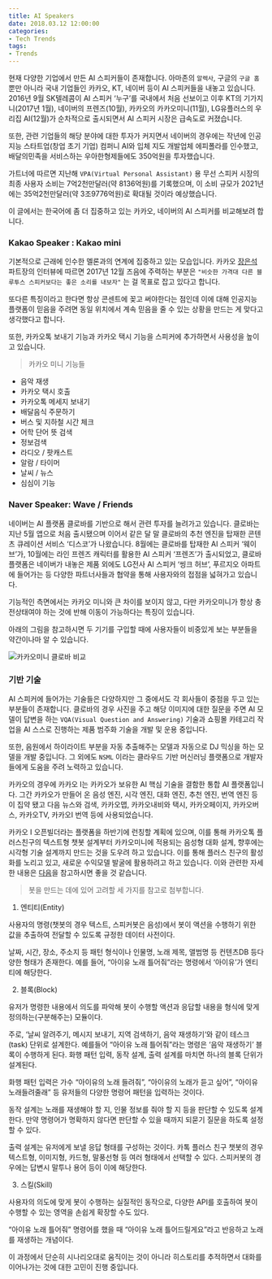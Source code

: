```yaml
---
title: AI Speakers
date: 2018.03.12 12:00:00
categories:
- Tech Trends
tags:
- Trends
---
```


현재 다양한 기업에서 만든 AI 스피커들이 존재합니다. 아마존의 `알렉사`, 구글의 `구글 홈` 뿐만 아니라 국내 기업들인 카카오, KT, 네이버 등이 AI 스피커들을 내놓고 있습니다. 2016년 9월 SK텔레콤이 AI 스피커 ‘누구’를 국내에서 처음 선보이고 이후 KT의 기가지니(2017년 1월), 네이버의 프렌즈(10월), 카카오의 카카오미니(11월), LG유플러스의 우리집 AI(12월)가 순차적으로 출시되면서 AI 스피커 시장은 급속도로 커졌습니다.

또한, 관련 기업들의 해당 분야에 대한 투자가 커지면서 네이버의 경우에는 작년에 인공지능 스타트업(창업 초기 기업) 컴퍼니 AI와 입체 지도 개발업체 에피폴라를 인수했고, 배달의민족을 서비스하는 우아한형제들에도 350억원을 투자했습니다.

가트너에 따르면 지난해 `VPA(Virtual Personal Assistant)` 용 무선 스피커 시장의 최종 사용자 소비는 7억2천만달러(약 8136억원)를 기록했으며, 이 소비 규모가 2021년에는 35억2천만달러(약 3조9776억원)로 확대될 것이라 예상했습니다.

이 글에서는 한국어에 좀 더 집중하고 있는 카카오, 네이버의 AI 스피커를 비교해보려 합니다.

### Kakao Speaker : Kakao mini

기본적으로 근래에 인수한 멜론과의 연계에 집중하고 있는 모습입니다. 카카오 [장은석](http://www.bloter.net/archives/300246) 파트장의 인터뷰에 따르면 2017년 12월 즈음에 주력하는 부분은 `"비슷한 가격대 다른 블루투스 스피커보다는 좋은 소리를 내보자"` 는 걸 목표로 잡고 있다고 합니다.

또다른 특징이라고 한다면 항상 콘센트에 꽂고 써야한다는 점인데 이에 대해 인공지능 플랫폼이 믿음을 주려면 동일 위치에서 계속 믿음을 줄 수 있는 상황을 만드는 게 맞다고 생각했다고 합니다.

또한, 카카오톡 보내기 기능과 카카오 택시 기능을 스피커에 추가하면서 사용성을 높이고 있습니다.

> 카카오 미니 기능들

- 음악 재생
- 카카오 택시 호출
- 카카오톡 메세지 보내기
- 배달음식 주문하기
- 버스 및 지하철 시간 체크
- 어학 단어 뜻 검색
- 정보검색
- 라디오 / 팟캐스트
- 알람 / 타이머
- 날씨 / 뉴스
- 심심이 기능



### Naver Speaker: Wave / Friends

네이버는 AI 플랫폼 클로바를 기반으로 해서 관련 투자를 늘려가고 있습니다. 클로바는 지난 5월 앱으로 처음 출시됐으며 이어서 같은 달 말 클로바의 추천 엔진을 탑재한 콘텐츠 큐레이션 서비스 ‘디스코’가 나왔습니다. 8월에는 클로바를 탑재한 AI 스피커 ‘웨이브’가, 10월에는 라인 프렌즈 캐릭터를 활용한 AI 스피커 ‘프렌즈’가 출시되었고, 클로바 플랫폼은 네이버가 내놓은 제품 외에도 LG전사 AI 스피커 ‘씽크 허브’, 푸르지오 아파트에 들어가는 등 다양한 파트너사들과 협약을 통해 사용자와의 접점을 넓혀가고 있습니다.

기능적인 측면에서는 카카오 미니와 큰 차이를 보이지 않고, 다만 카카오미니가 항상 충전상태여야 하는 것에 반해 이동이 가능하다는 특징이 있습니다.

아래의 그림을 참고하시면 두 기기를 구입할 때에 사용자들이 비중있게 보는 부분들을 약간이나마 알 수 있습니다.

![카카오미니 클로바 비교](/images/kakao_naver.png)

### 기반 기술

AI 스피커에 들어가는 기술들은 다양하지만 그 중에서도 각 회사들이 중점을 두고 있는 부분들이 존재합니다. 클로바의 경우 사진을 주고 해당 이미지에 대한 질문을 주면 AI 모델이 답변을 하는 `VQA(Visual Question and Answering)` 기술과 쇼핑몰 카테고리 작업을 AI 스스로 진행하는 제품 범주화 기술을 개발 및 운용 중입니다.

또한, 음원에서 하이라이트 부분을 자동 추출해주는 모델과 자동으로 DJ 믹싱을 하는 모델을 개발 중입니다. 그 외에도 `NSML` 이라는 클라우드 기반 머신러닝 플랫폼으로 개발자들에게 도움을 주려 노력하고 있습니다.



카카오의 경우에 카카오 I는 카카오가 보유한 AI 핵심 기술을 결함한 통합 AI 플랫폼입니다. 그간 카카오가 만들어 온 음성 엔진, 시각 엔진, 대화 엔진, 추천 엔진, 번역 엔진 등이 집약 됐고 다음 뉴스와 검색, 카카오맵, 카카오내비와 택시, 카카오페이지, 카카오버스, 카카오TV, 카카오I 번역 등에 사용되었습니다.

카카오 I 오픈빌더라는 플랫폼을 하반기에 런칭할 계획에 있으며, 이를 통해 카카오톡 플러스친구의 텍스트형 챗봇 설계부터 카카오미니에 적용되는 음성형 대화 설계, 향후에는 시각형 기술 설계까지 만드는 것을 도우려 하고 있습니다. 이를 통해 플러스 친구의 활성화를 노리고 있고, 새로운 수익모델 발굴에 활용하려고 하고 있습니다.
이와 관련한 자세한 내용은 [다음](https://byline.network/2018/03/8-10/)을 참고하시면 좋을 것 같습니다.

>  봇을 만드는 데에 있어 고려할 세 가지를 참고로 첨부합니다.

1) 엔티티(Entity)

사용자의 명령(챗봇의 경우 텍스트, 스피커봇은 음성)에서 봇이 액션을 수행하기 위한 값을 추출하여 전달할 수 있도록 규정한 데이터 사전이다.

날짜, 시간, 장소, 주소지 등 패턴 형식이나 인물명, 노래 제목, 앨범명 등 컨텐츠DB 등다양한 형태가 존재한다. 예를 들어, “아이유 노래 틀어줘”라는 명령에서 ‘아이유’가 엔티티에 해당한다.

2) 블록(Block)

유저가 명령한 내용에서 의도를 파악해 봇이 수행할 액션과 응답할 내용을 형식에 맞게 정의하는(구분해주는) 모듈이다.

주로, ‘날씨 알려주기, 메시지 보내기, 지역 검색하기, 음악 재생하기‘와 같이 테스크(task) 단위로 설계한다. 예를들어 “아이유 노래 틀어줘”라는 명령은 ‘음악 재생하기’ 블록이 수행하게 된다. 화행 패턴 입력, 동작 설계, 출력 설계를 마치면 하나의 블록 단위가 설계된다.

화행 패턴 입력은 가수 “아이유의 노래 들려줘”, “아이유의 노래가 듣고 싶어”, “아이유 노래들려줄래” 등 유저들의 다양한 명령어 패턴을 입력하는 것이다.

동작 설계는 노래를 재생해야 할 지, 인물 정보를 줘야 할 지 등을 판단할 수 있도록 설계한다. 만약 명령어가 명확하지 않다면 판단할 수 있을 때까지 되묻기 질문을 하도록 설정할 수 있다.

출력 설계는 유저에게 보낼 응답 형태를 구성하는 것이다. 카톡 플러스 친구 챗봇의 경우 텍스트형, 이미지형, 카드형, 말풍선형 등 여러 형태에서 선택할 수 있다. 스피커봇의 경우에는 답변시 말투나 용어 등이 이에 해당한다.

3) 스킬(Skill)

사용자의 의도에 맞게 봇이 수행하는 실질적인 동작으로, 다양한 API를 호출하여 봇이 수행할 수 있는 영역을 손쉽게 확장할 수도 있다.

“아이유 노래 틀어줘” 명령어를 했을 때 “아이유 노래 틀어드릴게요”라고 반응하고 노래를 재생하는 개념이다.

이 과정에서 단순히 시나리오대로 움직이는 것이 아니라 히스토리를 추적하면서 대화를 이어나가는 것에 대한 고민이 진행 중입니다.
